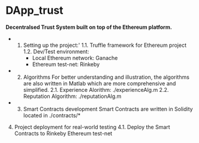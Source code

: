 # DApp_trust
**Decentralsed Trust System built on top of the Ethereum platform.**

- 1. Setting up the project:'
    1.1. Truffle framework for Ethereum project
    1.2. Dev/Test environment:
        - Local Ethereum network: Ganache
        - Ethereum test-net: Rinkeby

- 2. Algorithms
For better understanding and illustration, the algorithms are also written in Matlab which are more comprehensive and simplified.
    2.1. Experience Alorithm: ./experienceAlg.m
    2.2. Reputation Algorithm: ./reputationAlg.m

- 3. Smart Contracts development
Smart Contracts are written in Solidity located in ./contracts/*

4. Project deployment for real-world testing
    4.1. Deploy the Smart Contracts to Rinkeby Ethereum test-net
